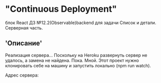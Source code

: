 # "Continuous Deployment"
блок React ДЗ №12.2(Observable)backend для задачи Список и детали. Серверная часть. 
## 'Описание'  
Реализация сервера... Поскольку на Heroku развернуть сервер не удалось, а замена не найдена. Пока. Мной. Этот проект нужно клонировать себе на машину и запустить локально (npm run watch). 

Адрес сервера:

